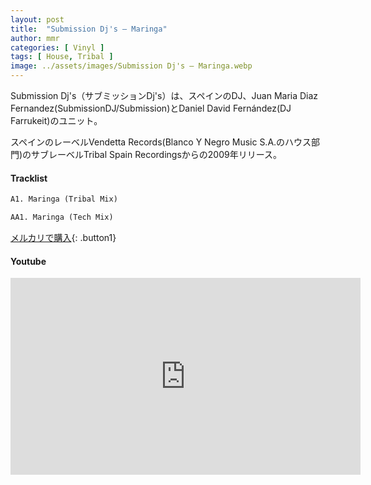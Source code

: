 ```yaml
---
layout: post
title:  "Submission Dj's – Maringa"
author: mmr
categories: [ Vinyl ]
tags: [ House, Tribal ]
image: ../assets/images/Submission Dj's – Maringa.webp
---
```


Submission Dj's（サブミッションDj's）は、スペインのDJ、Juan Maria Diaz Fernandez(SubmissionDJ/Submission)とDaniel David Fernández(DJ Farrukeit)のユニット。

スペインのレーベルVendetta Records(Blanco Y Negro Music S.A.のハウス部門)のサブレーベルTribal Spain Recordingsからの2009年リリース。

#### Tracklist
```md
A1. Maringa (Tribal Mix)

AA1. Maringa (Tech Mix)
```

[メルカリで購入](https://jp.mercari.com/item/m14084306247?afid=6142608987){: .button1}

#### Youtube
<iframe width="560" height="315" src="https://www.youtube.com/embed/cvDY-_4GPko?si=jASZ48z5mBQmxs_n" title="YouTube video player" frameborder="0" allow="accelerometer; autoplay; clipboard-write; encrypted-media; gyroscope; picture-in-picture; web-share" referrerpolicy="strict-origin-when-cross-origin" allowfullscreen></iframe>
